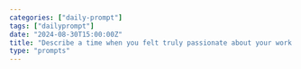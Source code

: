```yaml
---
categories: ["daily-prompt"]
tags: ["dailyprompt"]
date: "2024-08-30T15:00:00Z"
title: "Describe a time when you felt truly passionate about your work."
type: "prompts"
---
```

